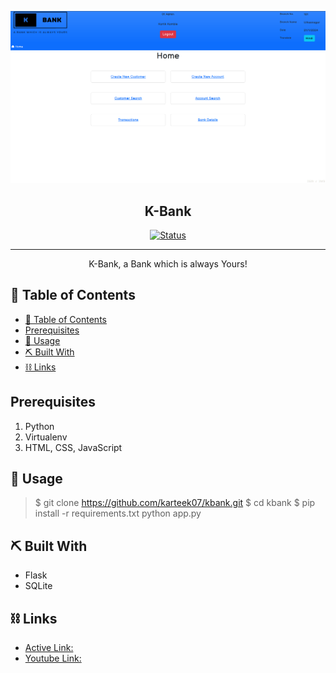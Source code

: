 <p align="center">
  <a href="" rel="noopener">
 <img src="https://github.com/karteek07/kbank/blob/main/imgs/kbank.png?raw=true" alt="Project logo"></a>
</p>
<h2 align="center">K-Bank</h2>

<div align="center">

[![Status](https://img.shields.io/badge/status-active-success.svg)]()

</div>

---

<p align="center"> K-Bank, a Bank which is always Yours!
    <br> 
</p>

## 📝 Table of Contents

- [📝 Table of Contents](#-table-of-contents)
- [Prerequisites](#prerequisites)
- [🎈 Usage ](#-usage-)
- [⛏️ Built With ](#️-built-with-)
- [⛓️ Links](#️-links)






## Prerequisites
1. Python
2. Virtualenv
3. HTML, CSS, JavaScript


## 🎈 Usage <a name="usage"></a>

> $ git clone https://github.com/karteek07/kbank.git
> $ cd kbank
> $ pip install -r requirements.txt
> python app.py


## ⛏️ Built With <a name = "tech_stack"></a>

- Flask
- SQLite


## ⛓️ Links<a name = "links"></a>
- [Active Link: ](http://kbank.centralindia.cloudapp.azure.com:8080/)
- [Youtube Link: ](https://youtu.be/ixzrh-d94Fg)